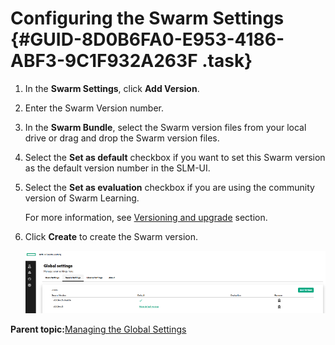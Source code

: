 # Configuring the Swarm Settings {#GUID-8D0B6FA0-E953-4186-ABF3-9C1F932A263F .task}

1.  In the **Swarm Settings**, click **Add Version**.

2.  Enter the Swarm Version number.

3.  In the **Swarm Bundle**, select the Swarm version files from your local drive or drag and drop the Swarm version files.

4.  Select the **Set as default** checkbox if you want to set this Swarm version as the default version number in the SLM-UI.

5.  Select the **Set as evaluation** checkbox if you are using the community version of Swarm Learning.

    For more information, see [Versioning and upgrade](GUID-2E350669-7E5A-47BC-AB15-58AC4CFAD9C1.md) section.

6.  Click **Create** to create the Swarm version.

    ![Swarm Settings](GUID-7707134A-A746-4CA9-B79F-AB6BD4B6938C-high.png)


**Parent topic:**[Managing the Global Settings](GUID-15129C81-8774-4B60-85F8-EC618677D51C.md)

